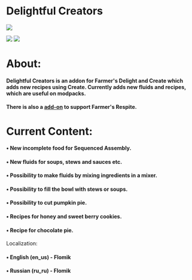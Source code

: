 [MODRINTH]: https://modrinth.com/mod/delightdulcreators
[CURSEFORGE]: https://curseforge.com/minecraft/mc-mods/delightful-creators-fabric

# Delightful Creators 

<img src="https://cdn.modrinth.com/data/jmJ87gsb/images/527602ce254ed3b68f42d40960928767639d7760.png">

[![](https://cf.way2muchnoise.eu/873936.svg?badge_style=for_the_badge)][CURSEFORGE]
[![](https://img.shields.io/modrinth/dt/jmJ87gsb?color=brightgreen&logo=modrinth&logoColor=brightgreen&style=for-the-badge)][MODRINTH]

<h1>About: </h1>
<h4>Delightful Creators is an addon for Farmer's Delight and Create which adds new recipes using Create. Currently adds new fluids and recipes, which are useful on modpacks.<h4/>

<h4>There is also a <a href="https://www.curseforge.com/minecraft/mc-mods/respite-creators-fabric" rel="noopener nofollow ugc">add-on</a> to support Farmer's Respite.<h4/>

 

<h1>Current Content: </h1>
<h4>• New incomplete food for Sequenced Assembly.</h4>
<h4>• New fluids for soups, stews and sauces etc.</h4>
<h4>• Possibility to make fluids by mixing ingredients in a mixer.</h4>
<h4>• Possibility to fill the bowl with stews or soups.</h4>
<h4>• Possibility to cut pumpkin pie.</h4>
<h4>• Recipes for honey and sweet berry cookies.</h4>
<h4>• Recipe for chocolate pie.</h4>


Localization:
<h4>• English (en_us) - Flomik<h4/>
<h4>• Russian (ru_ru) - Flomik<h4/>

